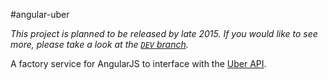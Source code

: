 #angular-uber

*This project is planned to be released by late 2015. If you would like to see more, please take a look at the [`DEV` branch](https://github.com/mathewbergt/angular-uber/tree/dev).*

A factory service for AngularJS to interface with the [Uber API](https://developer.uber.com/v1/endpoints/).

